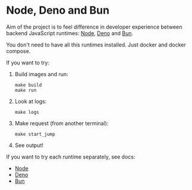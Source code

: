 # Node, Deno and Bun

Aim of the project is to feel difference in developer
experience between backend JavaScript runtimes: [Node](https://nodejs.org/), [Deno](https://deno.com/) and [Bun](https://bun.sh/).

You don't need to have all this runtimes installed. Just docker and docker compose.

If you want to try:
1. Build images and run:
    ```shell
    make build
    make run
    ```
2. Look at logs:
    ```shell
    make logs
    ```
3. Make request (from another terminal):
    ```shell
    make start_jump
    ```
4. See output!

If you want to try each runtime separately, see docs:
- [Node](./node/README.md)
- [Deno](./deno/README.md)
- [Bun](./bun/README.md)
